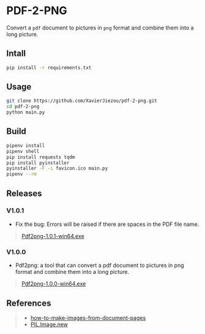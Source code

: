 # PDF-2-PNG

Convert a `pdf` document to pictures in `png` format and combine them into a long picture.

## Intall

```bash
pip install -r requirements.txt
```

## Usage

```bash
git clone https://github.com/XavierJiezou/pdf-2-png.git
cd pdf-2-png
python main.py
```

## Build

```bash
pipenv install
pipenv shell
pip install requests tqdm
pip install pyinstaller
pyinstaller -F -i favicon.ico main.py
pipenv --rm
```

## Releases

### V1.0.1

- Fix the bug: Errors will be raised if there are spaces in the PDF file name.

> [Pdf2png-1.0.1-win64.exe](https://github.com/XavierJiezou/pdf-2-png/releases/download/v1.0.1/Pdf2png-1.0.1-win64.exe)

### V1.0.0

- Pdf2png: a tool that can convert a pdf document to pictures in png format and combine them into a long picture.

> [Pdf2png-1.0.0-win64.exe](https://github.com/XavierJiezou/pdf-2-png/releases/download/v1.0.0/Pdf2png-1.0.0-win64.exe)

## References

> - [how-to-make-images-from-document-pages](https://pymupdf.readthedocs.io/en/latest/faq.html#how-to-make-images-from-document-pages)
> - [PIL.Image.new](https://pillow.readthedocs.io/en/stable/reference/Image.html#PIL.Image.new)
